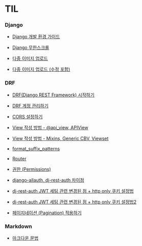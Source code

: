 

# TIL


### Django

- [Django 개발 환경 가이드](https://github.com/mechauk418/TIL/blob/master/django%20%EA%B0%9C%EB%B0%9C%20%EA%B3%BC%EC%A0%95.md)

- [Django 무한스크롤](https://github.com/mechauk418/TIL/blob/master/Django/Django%20%EB%AC%B4%ED%95%9C%EC%8A%A4%ED%81%AC%EB%A1%A4.md)

- [다중 이미지 업로드](https://github.com/mechauk418/TIL/blob/master/Django/Django%20%EB%8B%A4%EC%A4%91%20%EC%9D%B4%EB%AF%B8%EC%A7%80%20%EC%97%85%EB%A1%9C%EB%93%9C.md)

- [다중 이미지 업로드 (수정 포함)](https://github.com/mechauk418/TIL/blob/master/Django/Django%20%EB%8B%A4%EC%A4%91%20%EC%9D%B4%EB%AF%B8%EC%A7%80%20%EC%97%85%EB%A1%9C%EB%93%9C%20%EC%88%98%EC%A0%95%20%EA%B8%B0%EB%8A%A5%20%EA%B5%AC%ED%98%84.md)




### DRF

- [DRF(Django REST Framework) 시작하기](https://github.com/mechauk418/TIL/blob/master/DRF/%5BDRF%5D%20DRF(Django%20REST%20Framework)%20%EC%8B%9C%EC%9E%91%ED%95%98%EA%B8%B0.md)

- [DRF 계정 관리하기](https://github.com/mechauk418/TIL/blob/master/DRF/%5BDRF%5D%20DRF%20%EA%B3%84%EC%A0%95%20%EA%B4%80%EB%A6%AC%ED%95%98%EA%B8%B0.md)

- [CORS 설정하기](https://github.com/mechauk418/TIL/blob/master/DRF/%5BDRF%5D%20CORS%20%EC%84%A4%EC%A0%95%ED%95%98%EA%B8%B0.md)

- [View 작성 방법 - @api_view, APIView](https://github.com/mechauk418/TIL/blob/master/DRF/%5BDRF%5D%20View%20%EC%9E%91%EC%84%B1%20%EB%B0%A9%EB%B2%95%20-%20%40api_view%2C%20APIView.md)

- [View 작성 방법 - Mixins, Generic CBV, Viewset](https://github.com/mechauk418/TIL/blob/master/DRF/%5BDRF%5D%20View%20%EC%9E%91%EC%84%B1%20%EB%B0%A9%EB%B2%95%20-%20Mixins%2C%20Generic%20CBV%2C%20Viewset.md)

- [format_suffix_patterns](https://github.com/mechauk418/TIL/blob/master/DRF/%5BDRF%5D%20format_suffix_patterns.md)

- [Router](https://github.com/mechauk418/TIL/blob/master/DRF/%5BDRF%5D%20Router.md)

- [권한 (Permissions)](https://github.com/mechauk418/TIL/blob/master/DRF/%5BDRF%5D%20%EA%B6%8C%ED%95%9C%20(Permissions).md)

- [django-allauth, dj-rest-auth 차이점](https://github.com/mechauk418/TIL/blob/master/DRF/django-allauth%2C%20dj-rest-auth%20%EC%B0%A8%EC%9D%B4.md)

- [dj-rest-auth JWT 세팅 관련 변경된 점 + http only 쿠키 설정법](https://github.com/mechauk418/TIL/blob/master/DRF/%5BDRF%5D%20dj-rest-auth%20JWT%20%EC%84%B8%ED%8C%85%20%EA%B4%80%EB%A0%A8%20%EB%B3%80%EA%B2%BD%EB%90%9C%20%EC%A0%90%20%2B%20http%20only%20%EC%BF%A0%ED%82%A4%20%EC%84%A4%EC%A0%95%EB%B2%95.md)

- [dj-rest-auth JWT 세팅 관련 변경된 점 + http only 쿠키 설정법2](https://github.com/mechauk418/TIL/blob/master/DRF/%5BDRF%5D%20dj-rest-auth%20JWT%20%EC%84%B8%ED%8C%85%20%EA%B4%80%EB%A0%A8%20%EB%B3%80%EA%B2%BD%EB%90%9C%20%EC%A0%90%20%2B%20http%20only%20%EC%BF%A0%ED%82%A4%20%EC%84%A4%EC%A0%95%EB%B2%952.md)

- [페이지네이션 (Pagination) 적용하기](https://github.com/mechauk418/TIL/blob/master/DRF/%5BDRF%5D%20%ED%8E%98%EC%9D%B4%EC%A7%80%EB%84%A4%EC%9D%B4%EC%85%98%20(Pagination)%20%EC%A0%81%EC%9A%A9%ED%95%98%EA%B8%B0.md)




### Markdown

- [마크다운 문법](https://github.com/mechauk418/TIL/blob/master/Markdown/Markdown.md)
